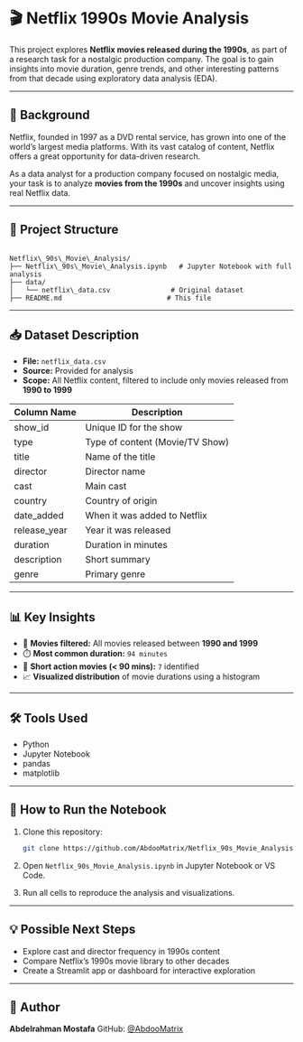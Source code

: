 # 🎬 Netflix 1990s Movie Analysis

This project explores **Netflix movies released during the 1990s**, as part of a research task for a nostalgic production company. The goal is to gain insights into movie duration, genre trends, and other interesting patterns from that decade using exploratory data analysis (EDA).

---

## 📌 Background

Netflix, founded in 1997 as a DVD rental service, has grown into one of the world’s largest media platforms. With its vast catalog of content, Netflix offers a great opportunity for data-driven research.

As a data analyst for a production company focused on nostalgic media, your task is to analyze **movies from the 1990s** and uncover insights using real Netflix data.

---

## 📂 Project Structure

```

Netflix\_90s\_Movie\_Analysis/
├── Netflix\_90s\_Movie\_Analysis.ipynb   # Jupyter Notebook with full analysis
├── data/
│   └── netflix\_data.csv               # Original dataset
├── README.md                          # This file

````

---

## 📥 Dataset Description

- **File:** `netflix_data.csv`
- **Source:** Provided for analysis
- **Scope:** All Netflix content, filtered to include only movies released from **1990 to 1999**

| Column Name     | Description                     |
|------------------|---------------------------------|
| show_id          | Unique ID for the show          |
| type             | Type of content (Movie/TV Show) |
| title            | Name of the title               |
| director         | Director name                   |
| cast             | Main cast                       |
| country          | Country of origin               |
| date_added       | When it was added to Netflix    |
| release_year     | Year it was released            |
| duration         | Duration in minutes             |
| description      | Short summary                   |
| genre            | Primary genre                   |

---

## 📊 Key Insights

- 📅 **Movies filtered:** All movies released between **1990 and 1999**
- ⏱️ **Most common duration:** `94 minutes`
- 🔫 **Short action movies (< 90 mins):** `7` identified
- 📈 **Visualized distribution** of movie durations using a histogram

---

## 🛠️ Tools Used

- Python
- Jupyter Notebook
- pandas
- matplotlib

---

## 🚀 How to Run the Notebook

1. Clone this repository:
   ```bash
   git clone https://github.com/AbdooMatrix/Netflix_90s_Movie_Analysis.git

2. Open `Netflix_90s_Movie_Analysis.ipynb` in Jupyter Notebook or VS Code.

3. Run all cells to reproduce the analysis and visualizations.

---

## 💡 Possible Next Steps

* Explore cast and director frequency in 1990s content
* Compare Netflix’s 1990s movie library to other decades
* Create a Streamlit app or dashboard for interactive exploration

---

## 👤 Author

**Abdelrahman Mostafa**
GitHub: [@AbdooMatrix](https://github.com/AbdooMatrix)
```
